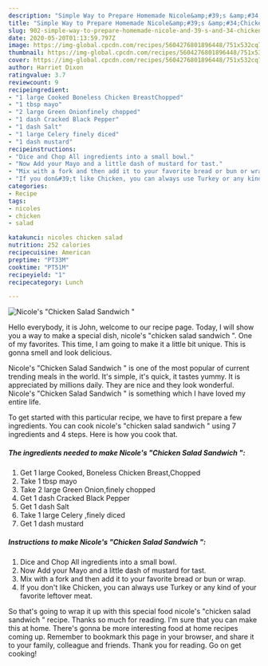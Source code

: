 ```yaml
---
description: "Simple Way to Prepare Homemade Nicole&amp;#39;s &amp;#34;Chicken Salad Sandwich &amp;#34;"
title: "Simple Way to Prepare Homemade Nicole&amp;#39;s &amp;#34;Chicken Salad Sandwich &amp;#34;"
slug: 902-simple-way-to-prepare-homemade-nicole-and-39-s-and-34-chicken-salad-sandwich-and-34
date: 2020-05-20T01:13:59.797Z
image: https://img-global.cpcdn.com/recipes/5604276801896448/751x532cq70/nicoles-chicken-salad-sandwich-recipe-main-photo.jpg
thumbnail: https://img-global.cpcdn.com/recipes/5604276801896448/751x532cq70/nicoles-chicken-salad-sandwich-recipe-main-photo.jpg
cover: https://img-global.cpcdn.com/recipes/5604276801896448/751x532cq70/nicoles-chicken-salad-sandwich-recipe-main-photo.jpg
author: Harriet Dixon
ratingvalue: 3.7
reviewcount: 9
recipeingredient:
- "1 large Cooked Boneless Chicken BreastChopped"
- "1 tbsp mayo"
- "2 large Green Onionfinely chopped"
- "1 dash Cracked Black Pepper"
- "1 dash Salt"
- "1 large Celery finely diced"
- "1 dash mustard"
recipeinstructions:
- "Dice and Chop All ingredients into a small bowl."
- "Now Add your Mayo and a little dash of mustard for tast."
- "Mix with a fork and then add it to your favorite bread or bun or wrap."
- "If you don&#39;t like Chicken, you can always use Turkey or any kind of your favorite leftover meat."
categories:
- Recipe
tags:
- nicoles
- chicken
- salad

katakunci: nicoles chicken salad 
nutrition: 252 calories
recipecuisine: American
preptime: "PT33M"
cooktime: "PT51M"
recipeyield: "1"
recipecategory: Lunch

---
```



![Nicole&#39;s &#34;Chicken Salad Sandwich &#34;](https://img-global.cpcdn.com/recipes/5604276801896448/751x532cq70/nicoles-chicken-salad-sandwich-recipe-main-photo.jpg)

Hello everybody, it is John, welcome to our recipe page. Today, I will show you a way to make a special dish, nicole&#39;s &#34;chicken salad sandwich &#34;. One of my favorites. This time, I am going to make it a little bit unique. This is gonna smell and look delicious.



Nicole&#39;s &#34;Chicken Salad Sandwich &#34; is one of the most popular of current trending meals in the world. It's simple, it's quick, it tastes yummy. It is appreciated by millions daily. They are nice and they look wonderful. Nicole&#39;s &#34;Chicken Salad Sandwich &#34; is something which I have loved my entire life.


To get started with this particular recipe, we have to first prepare a few ingredients. You can cook nicole&#39;s &#34;chicken salad sandwich &#34; using 7 ingredients and 4 steps. Here is how you cook that.

<!--inarticleads1-->

##### The ingredients needed to make Nicole&#39;s &#34;Chicken Salad Sandwich &#34;:

1. Get 1 large Cooked, Boneless Chicken Breast,Chopped
1. Take 1 tbsp mayo
1. Take 2 large Green Onion,finely chopped
1. Get 1 dash Cracked Black Pepper
1. Get 1 dash Salt
1. Take 1 large Celery ,finely diced
1. Get 1 dash mustard




<!--inarticleads2-->

##### Instructions to make Nicole&#39;s &#34;Chicken Salad Sandwich &#34;:

1. Dice and Chop All ingredients into a small bowl.
1. Now Add your Mayo and a little dash of mustard for tast.
1. Mix with a fork and then add it to your favorite bread or bun or wrap.
1. If you don&#39;t like Chicken, you can always use Turkey or any kind of your favorite leftover meat.




So that's going to wrap it up with this special food nicole&#39;s &#34;chicken salad sandwich &#34; recipe. Thanks so much for reading. I'm sure that you can make this at home. There's gonna be more interesting food at home recipes coming up. Remember to bookmark this page in your browser, and share it to your family, colleague and friends. Thank you for reading. Go on get cooking!
